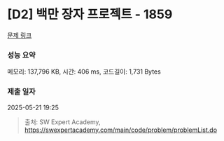 # [D2] 백만 장자 프로젝트 - 1859 

[문제 링크](https://swexpertacademy.com/main/code/problem/problemDetail.do?contestProbId=AV5LrsUaDxcDFAXc) 

### 성능 요약

메모리: 137,796 KB, 시간: 406 ms, 코드길이: 1,731 Bytes

### 제출 일자

2025-05-21 19:25



> 출처: SW Expert Academy, https://swexpertacademy.com/main/code/problem/problemList.do